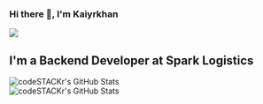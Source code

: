### Hi there 👋, I'm Kaiyrkhan

![](https://komarev.com/ghpvc/?username=Kairkhan)

## I'm a Backend Developer at Spark Logistics

<img align="left" alt="codeSTACKr's GitHub Stats" src="https://github-readme-stats.vercel.app/api/top-langs/?username=Kairkhan&langs_count=8&layout=compact" />
<br/>
<img align="left" alt="codeSTACKr's GitHub Stats" src="https://github-readme-stats.vercel.app/api?username=Kairkhan&show_icons=true" />

[linkedin]: https://www.linkedin.com/in/kaiyrkhan-serik-594296209
[instagram]: https://www.instagram.com/kaiyrkhan_serik/
